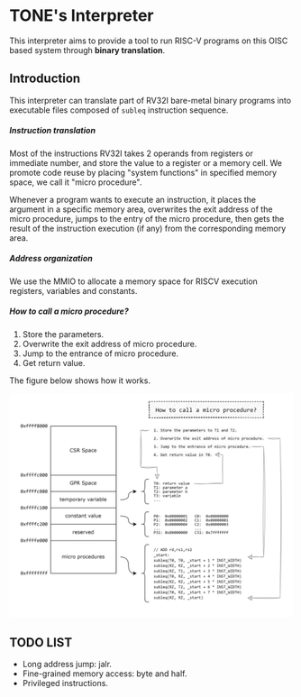 # TONE's Interpreter

This interpreter aims to provide a tool to run RISC-V programs on this OISC based system through **binary translation**.

## Introduction

This interpreter can translate part of RV32I bare-metal binary programs into executable files composed of `subleq` instruction sequence.

##### Instruction translation

Most of the instructions RV32I takes 2 operands from registers or immediate number, and store the value to a register or a memory cell. We promote code reuse by placing "system functions" in specified memory space, we call it "micro procedure".

Whenever a program wants to execute an instruction, it places the argument in a specific memory area, overwrites the exit address of the micro procedure, jumps to the entry of the micro procedure, then gets the result of the instruction execution (if any) from the corresponding memory area.

##### Address organization

We use the MMIO to allocate a memory space for RISCV execution registers, variables and constants.

##### How to call a micro procedure?

1. Store the parameters.
2. Overwrite the exit address of micro procedure.
3. Jump to the entrance of micro procedure.
4. Get return value.

The figure below shows how it works.

![](./asset/mmio.png)



## TODO LIST

- Long address jump: jalr.
- Fine-grained memory access: byte and half.
- Privileged instructions.